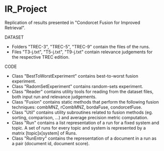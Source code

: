 # IR_Project
Replication of results presented in "Condorcet Fusion for Improved Retrieval".

DATASET
* Folders "TREC-3", "TREC-5", "TREC-9" contain the files of the runs.
* Files "T3-j.txt", "T5-j.txt", "T9-j.txt" contain relevance judgements for the respective TREC edition.

CODE
* Class "BestToWorstExperiment" contains best-to-worst fusion experiment.
* Class "RadomSetExperiment" contains random-sets experiment.
* Class "Reader" contains utility tools for reading from the dataset files, both input run and relevance judgements.
* Class "Fusion" contains static methods that perform the following fusion techniques: combMNZ, rCombMNZ, bordaFuse, condorcetFuse.
* Class "Util" contains utility subroutines related to fusion methods (eg. sorting, comparison, ...) and average precision metric computation.
* Class "Run" contains a list representation of a run for a fixed system and topic. A set of runs for every topic and system is represented by a matrix \[topic\]x\[system\] of Runs.
* Class "RunEntry" contains the representation of a document in a run as a pair (document id, document score).